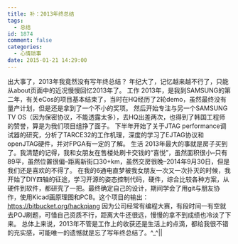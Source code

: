 ```yaml
---
title: 补：2013年终总结
tags:
  - 总结
id: 1874
comment: false
categories:
  - 心情琐事
date: 2015-01-21 14:29:00
---
```


出大事了，2013年我竟然没有写年终总结？
年纪大了，记忆越来越不行了，只能从about页面中的近况慢慢回忆2013年了。
工作
2013年，是我到SAMSUNG的第二年，有关eCos的项目基本结束了，当时在HQ经历了2轮demo，虽然最终没有量产计划，但是还是拿到了一个不小的奖项。
然后开始专注与另一个SAMSUNG TV OS（因为保密协议，不能透露太多），去HQ出差两次，也得到了韩国工程师的赞誉，算是为我们项目组挣了面子。
下半年开始了关于JTAG performance调试器的研究，分析了TARCE32的工作机理，深度的学习了EJTAG协议和openJTAG硬件，并对FPGA有一定的了解。
生活
2013年最大的事就是房子买到了。我清楚的记得，我和女朋友在售楼处刷卡交钱的“喜悦”，虽然面积很小–只有89平，虽然位置很偏–距离新街口30+km，虽然交房很晚–2014年9月30日，但是我们还是喜欢的不得了。
在我的6通电直梦被我女朋友一次又一次扑灭的时候，我开始了DIY四轴的征途，学习开源的姿态控制代码，硬件，综合比较各种方案，从硬件到软件，都研究了一把。最终确定自己的设计，期间学会了用git与朋友协作，使用Kicad画原理图和PCB。这个项目的输出：https://bitbucket.org/hackqiang
因为公司经常有编程大赛，有段时间一有空就去POJ刷题，可惜自己资质不行，距离大牛还很远，慢慢的拿不到成绩也冷淡了下来。
总体上来说，2013年不管是工作上的收获还是生活上的点滴，都给我很不错的充实感，可能唯一的遗憾就是忘了写年终总结了。^_^||